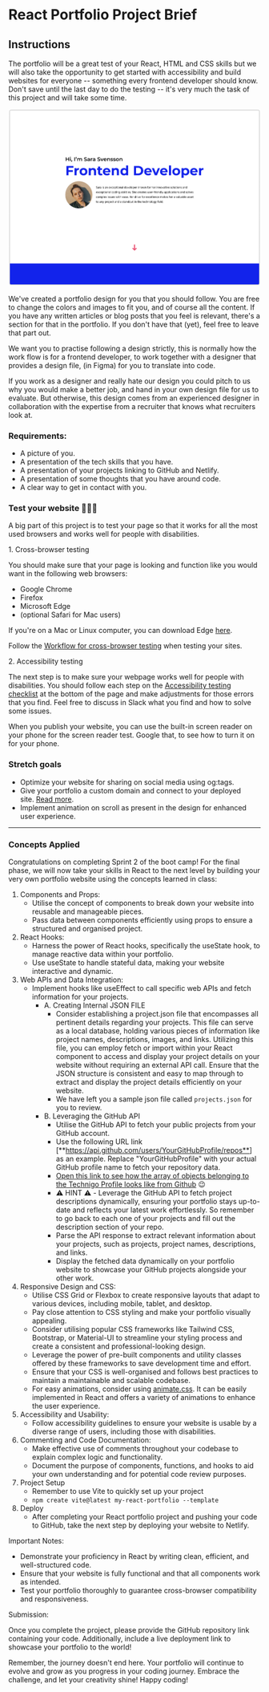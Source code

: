 # React Portfolio Project Brief

## Instructions

The portfolio will be a great test of your React, HTML and CSS skills but we will also take the opportunity to get started with accessibility and build websites for everyone -- something every frontend developer should know. Don't save until the last day to do the testing -- it's very much the task of this project and will take some time.

<img src="https://github.com/Technigo/project-portfolio/blob/main/Preview-PortfolioWebDev-Technigo.png" alt="" />

We've created a portfolio design for you that you should follow. You are free to change the colors and images to fit you, and of course all the content. If you have any written articles or blog posts that you feel is relevant, there's a section for that in the portfolio. If you don't have that (yet), feel free to leave that part out.

We want you to practise following a design strictly, this is normally how the work flow is for a frontend developer, to work together with a designer that provides a design file, (in Figma) for you to translate into code.

If you work as a designer and really hate our design you could pitch to us why you would make a better job, and hand in your own design file for us to evaluate. But otherwise, this design comes from an experienced designer in collaboration with the expertise from a recruiter that knows what recruiters look at.

### Requirements:

- A picture of you.
- A presentation of the tech skills that you have.
- A presentation of your projects linking to GitHub and Netlify.
- A presentation of some thoughts that you have around code.
- A clear way to get in contact with you.

### Test your website 👷🏻‍♂️

A big part of this project is to test your page so that it works for all the most used browsers and works well for people with disabilities.

1\. Cross-browser testing

You should make sure that your page is looking and function like you would want in the following web browsers:

- Google Chrome
- Firefox
- Microsoft Edge
- (optional Safari for Mac users)

If you're on a Mac or Linux computer, you can download Edge [here](https://www.microsoft.com/en-us/edge).

Follow the [Workflow for cross-browser testing](https://developer.mozilla.org/en-US/docs/Learn/Tools_and_testing/Cross_browser_testing/Introduction) when testing your sites.

2\. Accessibility testing

The next step is to make sure your webpage works well for people with disabilities. You should follow each step on the [Accessibility testing checklist](https://developer.mozilla.org/en-US/docs/Learn/Tools_and_testing/Cross_browser_testing/Accessibility) at the bottom of the page and make adjustments for those errors that you find. Feel free to discuss in Slack what you find and how to solve some issues.

When you publish your website, you can use the built-in screen reader on your phone for the screen reader test. Google that, to see how to turn it on for your phone.

### Stretch goals

- Optimize your website for sharing on social media using og:tags.
- Give your portfolio a custom domain and connect to your deployed site. [Read more](https://docs.netlify.com/domains-https/custom-domains/).
- Implement animation on scroll as present in the design for enhanced user experience.

---

### Concepts Applied

Congratulations on completing Sprint 2 of the boot camp! For the final phase, we will now take your skills in React to the next level by building your very own portfolio website using the concepts learned in class:

1.  Components and Props:
    - Utilise the concept of components to break down your website into reusable and manageable pieces.
    - Pass data between components efficiently using props to ensure a structured and organised project.
2.  React Hooks:
    - Harness the power of React hooks, specifically the useState hook, to manage reactive data within your portfolio.
    - Use useState to handle stateful data, making your website interactive and dynamic.
3.  Web APIs and Data Integration:
    - Implement hooks like useEffect to call specific web APIs and fetch information for your projects.
      - A. Creating Internal JSON FILE
        - Consider establishing a project.json file that encompasses all pertinent details regarding your projects. This file can serve as a local database, holding various pieces of information like project names, descriptions, images, and links. Utilizing this file, you can employ fetch or import within your React component to access and display your project details on your website without requiring an external API call. Ensure that the JSON structure is consistent and easy to map through to extract and display the project details efficiently on your website.
        - We have left you a sample json file called `projects.json` for you to review.
      - B. Leveraging the GitHub API
        - Utilise the GitHub API to fetch your public projects from your GitHub account.
        - Use the following URL link [**<https://api.github.com/users/YourGitHubProfile/repos**>] as an example. Replace "YourGitHubProfile" with your actual GitHub profile name to fetch your repository data.
        - [Open this link to see how the array of objects belonging to the Technigo Profile looks like from Github](https://api.github.com/users/Technigo/repos) 😉
        - ⚠️ HINT ⚠️ - Leverage the GitHub API to fetch project descriptions dynamically, ensuring your portfolio stays up-to-date and reflects your latest work effortlessly. So remember to go back to each one of your projects and fill out the description section of your repo.
        - Parse the API response to extract relevant information about your projects, such as projects, project names, descriptions, and links.
        - Display the fetched data dynamically on your portfolio website to showcase your GitHub projects alongside your other work.
4.  Responsive Design and CSS:
    - Utilise CSS Grid or Flexbox to create responsive layouts that adapt to various devices, including mobile, tablet, and desktop.
    - Pay close attention to CSS styling and make your portfolio visually appealing.
    - Consider utilising popular CSS frameworks like Tailwind CSS, Bootstrap, or Material-UI to streamline your styling process and create a consistent and professional-looking design.
    - Leverage the power of pre-built components and utility classes offered by these frameworks to save development time and effort.
    - Ensure that your CSS is well-organised and follows best practices to maintain a maintainable and scalable codebase.
    - For easy animations, consider using [animate.css](https://animate.style/). It can be easily implemented in React and offers a variety of animations to enhance the user experience.
5.  Accessibility and Usability:
    - Follow accessibility guidelines to ensure your website is usable by a diverse range of users, including those with disabilities.
6.  Commenting and Code Documentation:
    - Make effective use of comments throughout your codebase to explain complex logic and functionality.
    - Document the purpose of components, functions, and hooks to aid your own understanding and for potential code review purposes.
7.  Project Setup
    - Remember to use Vite to quickly set up your project
    - `npm create vite@latest my-react-portfolio --template`
8.  Deploy
    - After completing your React portfolio project and pushing your code to GitHub, take the next step by deploying your website to Netlify.

Important Notes:

- Demonstrate your proficiency in React by writing clean, efficient, and well-structured code.
- Ensure that your website is fully functional and that all components work as intended.
- Test your portfolio thoroughly to guarantee cross-browser compatibility and responsiveness.

Submission:

Once you complete the project, please provide the GitHub repository link containing your code. Additionally, include a live deployment link to showcase your portfolio to the world!

Remember, the journey doesn't end here. Your portfolio will continue to evolve and grow as you progress in your coding journey. Embrace the challenge, and let your creativity shine! Happy coding!
